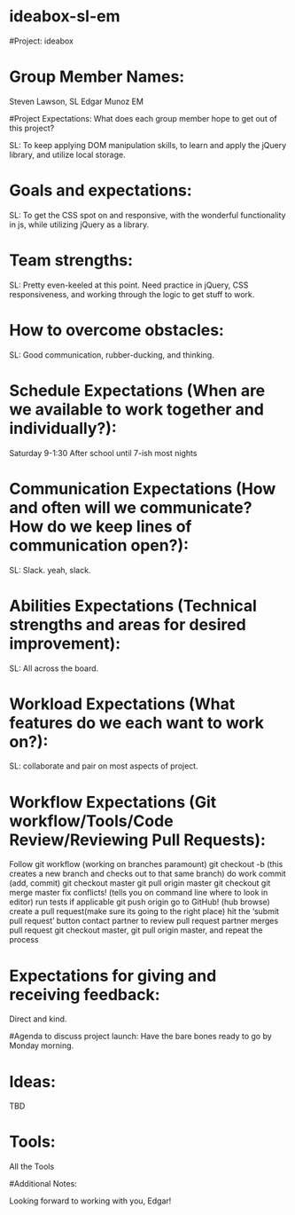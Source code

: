 # ideabox-sl-em
#Project:
ideabox

# Group Member Names:
Steven Lawson, SL Edgar Munoz EM

#Project Expectations: What does each group member hope to get out of this project?

SL: To keep applying DOM manipulation skills, to learn and apply the jQuery library, and utilize local storage.

# Goals and expectations:

SL: To get the CSS spot on and responsive, with the wonderful functionality in js, while utilizing jQuery as a library.

# Team strengths:

SL: Pretty even-keeled at this point. Need practice in jQuery, CSS responsiveness, and working through the logic to get stuff to work.

# How to overcome obstacles:

SL: Good communication, rubber-ducking, and thinking.

# Schedule Expectations (When are we available to work together and individually?):

Saturday 9-1:30
After school until 7-ish most nights

# Communication Expectations (How and often will we communicate? How do we keep lines of communication open?):

SL: Slack. yeah, slack.

# Abilities Expectations (Technical strengths and areas for desired improvement):

SL: All across the board.

# Workload Expectations (What features do we each want to work on?):

SL: collaborate and pair on most aspects of project.

# Workflow Expectations (Git workflow/Tools/Code Review/Reviewing Pull Requests):

Follow git workflow (working on branches paramount)
git checkout -b (this creates a new branch and checks out to that same branch)
do work
commit (add, commit)
git checkout master
git pull origin master
git checkout
git merge master
fix conflicts! (tells you on command line where to look in editor)
run tests if applicable
git push origin
go to GitHub! (hub browse)
create a pull request(make sure its going to the right place)
hit the ‘submit pull request’ button
contact partner to review pull request
partner merges pull request
git checkout master, git pull origin master, and repeat the process

# Expectations for giving and receiving feedback:

Direct and kind.

#Agenda to discuss project launch:
Have the bare bones ready to go by Monday morning.
# Ideas:
TBD
# Tools:
All the Tools

#Additional Notes:

Looking forward to working with you, Edgar!
